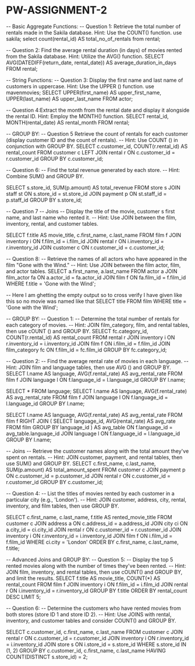 # PW-ASSIGNMENT-2
-- Basic Aggregate Functions:
-- Question 1: Retrieve the total number of rentals made in the Sakila database. Hint: Use the COUNT() function.
use sakila;
select count(rental_id) AS total_no_of_rentals  from rental;

-- Question 2: Find the average rental duration (in days) of movies rented from the Sakila database. Hint: Utilize the AVG() function.
SELECT AVG(DATEDIFF(return_date, rental_date)) AS average_duration_in_days
FROM rental;

-- String Functions:
-- Question 3: Display the first name and last name of customers in uppercase. Hint: Use the UPPER () function.
use mavenmovies;
SELECT UPPER(first_name) AS upper_first_name, UPPER(last_name) AS upper_last_name
FROM actor;

-- Question 4:Extract the month from the rental date and display it alongside the rental ID. Hint: Employ the MONTH() function.
SELECT rental_id, MONTH(rental_date) AS rental_month
FROM rental;

-- GROUP BY:
-- Question 5 Retrieve the count of rentals for each customer (display customer ID and the count of rentals).
-- Hint: Use COUNT () in conjunction with GROUP BY.
SELECT c.customer_id, COUNT(r.rental_id) AS rental_count
FROM customer c
LEFT JOIN rental r ON c.customer_id = r.customer_id
GROUP BY c.customer_id;

-- Question 6:
-- Find the total revenue generated by each store.
-- Hint: Combine SUM() and GROUP BY.

SELECT s.store_id, SUM(p.amount) AS total_revenue
FROM store s
JOIN staff st ON s.store_id = st.store_id
JOIN payment p ON st.staff_id = p.staff_id
GROUP BY s.store_id;

-- Question 7
-- Joins 
-- Display the title of the movie, customer s first name, and last name who rented it.
-- Hint: Use JOIN between the film, inventory, rental, and customer tables.

SELECT f.title AS movie_title, c.first_name, c.last_name
FROM film f
JOIN inventory i ON f.film_id = i.film_id
JOIN rental r ON i.inventory_id = r.inventory_id
JOIN customer c ON r.customer_id = c.customer_id;

-- Question 8:
-- Retrieve the names of all actors who have appeared in the film "Gone with the Wind."
-- Hint: Use JOIN between the film actor, film, and actor tables.
SELECT a.first_name, a.last_name
FROM actor a
JOIN film_actor fa ON a.actor_id = fa.actor_id
JOIN film f ON fa.film_id = f.film_id
WHERE f.title = 'Gone with the Wind';

-- Here I am ghetting the empty output so to cross verify I have given like this so no movie was named like that
SELECT title
FROM film
WHERE title = 'Gone with the Wind';

-- GROUP BY:
-- Question 1:
-- Determine the total number of rentals for each category of movies. 
-- Hint: JOIN film_category, film, and rental tables, then use cOUNT () and GROUP BY.
SELECT fc.category_id, COUNT(r.rental_id) AS rental_count
FROM rental r
JOIN inventory i ON r.inventory_id = i.inventory_id
JOIN film f ON i.film_id = f.film_id
JOIN film_category fc ON f.film_id = fc.film_id
GROUP BY fc.category_id;

-- Question 2:
-- Find the average rental rate of movies in each language.
-- Hint: JOIN film and language tables, then use AVG () and GROUP BY.
SELECT l.name AS language, AVG(f.rental_rate) AS avg_rental_rate
FROM film f
JOIN language l ON f.language_id = l.language_id
GROUP BY l.name;

SELECT *
FROM language;
SELECT l.name AS language, AVG(f.rental_rate) AS avg_rental_rate
FROM film f
JOIN language l ON f.language_id = l.language_id
GROUP BY l.name;

SELECT l.name AS language, AVG(f.rental_rate) AS avg_rental_rate
FROM film f
RIGHT JOIN (
    SELECT language_id, AVG(rental_rate) AS avg_rate
    FROM film
    GROUP BY language_id
) AS avg_table ON f.language_id = avg_table.language_id
JOIN language l ON f.language_id = l.language_id
GROUP BY l.name;



-- Joins
-- Retrieve the customer names along with the total amount they've spent on rentals.
-- Hint: JOIN customer, payment, and rental tables, then use SUM() and GROUP BY.
SELECT c.first_name, c.last_name, SUM(p.amount) AS total_amount_spent
FROM customer c
JOIN payment p ON c.customer_id = p.customer_id
JOIN rental r ON c.customer_id = r.customer_id
GROUP BY c.customer_id;

-- Question 4:
-- List the titles of movies rented by each customer in a particular city (e.g., 'London').
-- Hint: JOIN customer, address, city, rental, inventory, and film tables, then use GROUP BY.

SELECT c.first_name, c.last_name, f.title AS rented_movie_title
FROM customer c
JOIN address a ON c.address_id = a.address_id
JOIN city ci ON a.city_id = ci.city_id
JOIN rental r ON c.customer_id = r.customer_id
JOIN inventory i ON r.inventory_id = i.inventory_id
JOIN film f ON i.film_id = f.film_id
WHERE ci.city = 'London'
ORDER BY c.first_name, c.last_name, f.title;

-- Advanced Joins and GROUP BY:
-- Question 5:
-- Display the top 5 rented movies along with the number of times they've been rented.
-- Hint: JOIN film, inventory, and rental tables, then use cOUNT() and GROUP BY, and limit the results.
SELECT f.title AS movie_title, COUNT(*) AS rental_count
FROM film f
JOIN inventory i ON f.film_id = i.film_id
JOIN rental r ON i.inventory_id = r.inventory_id
GROUP BY f.title
ORDER BY rental_count DESC
LIMIT 5;

-- Question 6:
-- Determine the customers who have rented movies from both stores (store ID 1 and store ID 2).
-- Hint: Use JOINS with rental, inventory, and customer tables and consider COUNT() and GROUP BY.

SELECT c.customer_id, c.first_name, c.last_name
FROM customer c
JOIN rental r ON c.customer_id = r.customer_id
JOIN inventory i ON r.inventory_id = i.inventory_id
JOIN store s ON i.store_id = s.store_id
WHERE s.store_id IN (1, 2)
GROUP BY c.customer_id, c.first_name, c.last_name
HAVING COUNT(DISTINCT s.store_id) = 2;
